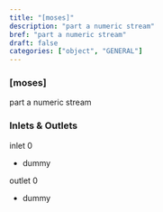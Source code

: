 ```yaml
---
title: "[moses]"
description: "part a numeric stream"
bref: "part a numeric stream"
draft: false
categories: ["object", "GENERAL"]
---
```


### [moses]

part a numeric stream

### Inlets & Outlets

inlet 0

 - dummy

outlet 0

 - dummy
 
